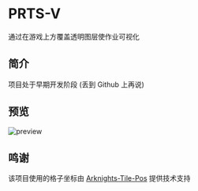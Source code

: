 # PRTS-V
通过在游戏上方覆盖透明图层使作业可视化 

## 简介

项目处于早期开发阶段 (丢到 Github 上再说)

## 预览

![preview](https://user-images.githubusercontent.com/101899715/194995050-9d93d752-8e3e-411f-8320-348c9291da2e.png)

## 鸣谢

该项目使用的格子坐标由 [Arknights-Tile-Pos][1] 提供技术支持

[1]: https://github.com/yuanyan3060/Arknights-Tile-Pos
